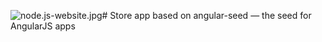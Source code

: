 ![node.js-website.jpg](https://bitbucket.org/repo/aMgkE6/images/4040957764-node.js-website.jpg)# Store app based on angular-seed — the seed for AngularJS apps